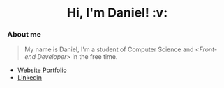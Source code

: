 <h1 align="center"> Hi, I'm Daniel! :v: </h1>
  <h3> About me </h3>

> My name is Daniel, I'm a student of Computer Science and <<i>Front-end Developer</i>> in the free time.

- [Website Portfolio](https://www.danielfilho.dev.br)
- [Linkedin](https://www.linkedin.com/in/daniel-filho-70ab55138/)
